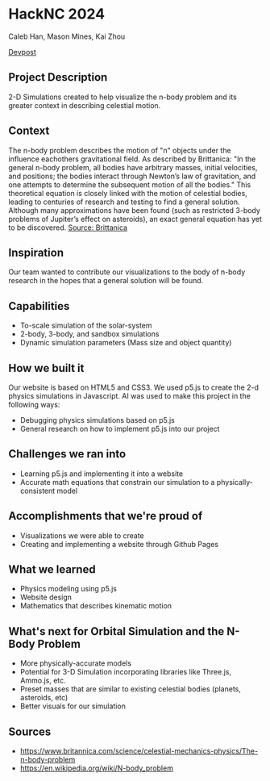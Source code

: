 # HackNC 2024

Caleb Han, Mason Mines, Kai Zhou

[Devpost](https://devpost.com/software/orbital-simulation-and-the-n-body-problem)

## Project Description
2-D Simulations created to help visualize the n-body problem and its greater context in describing celestial motion.

## Context
The n-body problem describes the motion of "n" objects under the influence eachothers gravitational field. As described by Brittanica: "In the general n-body problem, all bodies have arbitrary masses, initial velocities, and positions; the bodies interact through Newton’s law of gravitation, and one attempts to determine the subsequent motion of all the bodies." This theoretical equation is closely linked with the motion of celestial bodies, leading to centuries of research and testing to find a general solution. Although many approximations have been found (such as restricted 3-body problems of Jupiter’s effect on asteroids), an exact general equation has yet to be discovered. 
[Source: Brittanica](https://www.britannica.com/science/celestial-mechanics-physics/The-n-body-problem)

## Inspiration
Our team wanted to contribute our visualizations to the body of n-body research in the hopes that a general solution will be found.

## Capabilities
- To-scale simulation of the solar-system
- 2-body, 3-body, and sandbox simulations
- Dynamic simulation parameters (Mass size and object quantity)

## How we built it
Our website is based on HTML5 and CSS3. We used p5.js to create the 2-d physics simulations in Javascript. AI was used to make this project in the following ways: 
- Debugging physics simulations based on p5.js
- General research on how to implement p5.js into our project

## Challenges we ran into
- Learning p5.js and implementing it into a website
- Accurate math equations that constrain our simulation to a physically-consistent model

## Accomplishments that we're proud of
- Visualizations we were able to create
- Creating and implementing a website through Github Pages

## What we learned
- Physics modeling using p5.js
- Website design
- Mathematics that describes kinematic motion

## What's next for Orbital Simulation and the N-Body Problem
- More physically-accurate models
- Potential for 3-D Simulation incorporating libraries like Three.js, Ammo.js, etc.
- Preset masses that are similar to existing celestial bodies (planets, asteroids, etc)
- Better visuals for our simulation

## Sources
 - https://www.britannica.com/science/celestial-mechanics-physics/The-n-body-problem
 - https://en.wikipedia.org/wiki/N-body_problem
